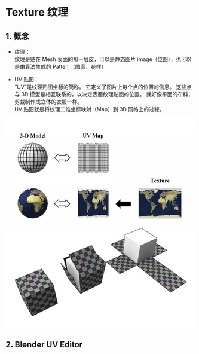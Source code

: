# Texture 纹理

## 1. 概念

- 纹理：  
   纹理是贴在 Mesh 表面的那一层皮，可以是静态图片 image（位图），也可以是由算法生成的 Patten （图案、花样）

- UV 贴图：  
   “UV”是纹理贴图坐标的简称。 它定义了图片上每个点的位置的信息。 这些点与 3D 模型是相互联系的，以决定表面纹理贴图的位置。 就好像平面的布料，剪裁制作成立体的衣服一样。  
   UV 贴图就是将纹理二维坐标映射（Map）到 3D 网格上的过程。

![](../../imgs/main-qimg-c39496a5e25ad97dcb5ca16cfc0dd909.jfif)

## 2. Blender UV Editor
